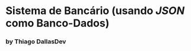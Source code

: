 # Sistema de Bancário (usando *JSON* como Banco-Dados)              
###             by Thiago DallasDev                          
